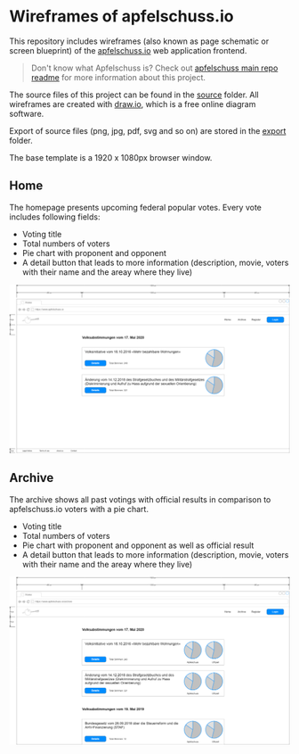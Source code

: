 # Wireframes of apfelschuss.io

This repository includes wireframes (also known as page schematic or screen blueprint) of the [apfelschuss.io](https://apfelschuss.io/) web application frontend.

> Don't know what Apfelschuss is? Check out [apfelschuss main repo readme](https://github.com/Apfelschuss/apfelschuss/blob/master/README.rst) for more information about this project.

The source files of this project can be found in the [source](source) folder. All wireframes are created with [draw.io](https://www.draw.io/), which is a free online diagram software.

Export of source files (png, jpg, pdf, svg and so on) are stored in the [export](export) folder.

The base template is a 1920 x 1080px browser window.

## Home

The homepage presents upcoming federal popular votes. Every vote includes following fields:
* Voting title
* Total numbers of voters
* Pie chart with proponent and opponent
* A detail button that leads to more information (description, movie, voters with their name and the areay where they live)

![home](export/home.png)


## Archive

The archive shows all past votings with official results in comparison to apfelschuss.io voters with a pie chart.
* Voting title
* Total numbers of voters
* Pie chart with proponent and opponent as well as official result
* A detail button that leads to more information (description, movie, voters with their name and the areay where they live)

![archive](export/archive.png)